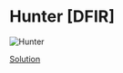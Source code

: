 # Hunter [DFIR]
![Hunter](https://github.com/warlocksmurf/HTB-writeups/assets/121353711/330b05c7-0c05-4d45-8f81-05448befbd62)

[Solution](hunter.md)
